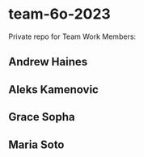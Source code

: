 # team-6o-2023
Private repo for Team Work
Members:
## Andrew Haines
## Aleks Kamenovic
## Grace Sopha
## Maria Soto
